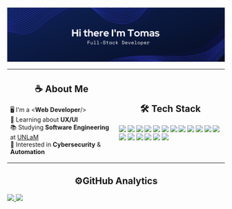 ![banner](https://github.com/tomassale/tomassale/blob/main/public/img/banner/Banner.png?raw=true)


<table>
  <td width='50%'>
  <h2 align='center'>☕​ About Me</h2>

  🖥️ I'm a \<<strong>Web Developer</strong>/> <br/>
  🌱 Learning about <strong>UX/UI</strong>  <br/>
  📚 Studying <strong>Software Engineering</strong> at <a href='https://www.unlam.edu.ar/index.php'>UNLaM</a> <br/>
  🤔 Interested in <strong>Cybersecurity</strong> & <strong>Automation</strong>
  </td>
  <td>
  <h2 align='center'>🛠 Tech Stack</h2>

  <img src="https://img.shields.io/badge/-React-05122A?style=flat&logo=react"/>
  <img src="https://img.shields.io/badge/-Node-05122A?style=flat&logo=node.js"/>
  <img src="https://img.shields.io/badge/-Express-05122A?style=flat&logo=express"/>
  <img src="https://img.shields.io/badge/-MongoDb-05122A?style=flat&logo=mongodb"/>
  <img src="https://img.shields.io/badge/-MySql-05122A?style=flat&logo=mysql"/>
  <img src="https://img.shields.io/badge/-JavaScript-05122A?style=flat&logo=javascript"/>
  <img src="https://img.shields.io/badge/-TypeScript-05122A?style=flat&logo=typescript"/>
  <img src="https://img.shields.io/badge/-Python-05122A?style=flat&logo=python"/>
  <img src="https://img.shields.io/badge/-JQuery-05122A?style=flat&logo=jquery"/>
  <img src="https://img.shields.io/badge/-Figma-05122A?style=flat&logo=figma"/>
  <img src="https://img.shields.io/badge/-Photoshop-05122A?style=flat&logo=adobe-photoshop"/>
  <img src="https://img.shields.io/badge/-HTML-05122A?style=flat&logo=HTML5"/>
  <img src="https://img.shields.io/badge/-CSS-05122A?style=flat&logo=CSS3"/>
  <img src="https://img.shields.io/badge/-Bootstrap-05122A?style=flat&logo=bootstrap"/>
  <img src="https://img.shields.io/badge/-Docker-05122A?style=flat&logo=docker"/>
  <img src="https://img.shields.io/badge/-Git-05122A?style=flat&logo=git"/>
  <img src="https://img.shields.io/badge/-Github-05122A?style=flat&logo=github"/>
  <img src="https://img.shields.io/badge/-Visual%20Studio%20Code-05122A?style=flat&logo=visual-studio-code&logoColor=007ACC"/>

  </td>
</table>

<!--
<h2 align='center'>Working on</h2> 
<table>
  <tr>
  <td width="50%">
    <br/>
    <h3 align="center">West Drip</h3>
    <div align="center">
      <a href="https://github.com/tomassale/West-Drip" target="_blank"><img src="https://github.com/tomassale/West-Drip/blob/main/client/public/img/logo/iconBlack.png" width="400" alt="WestDrip"></a>
      <p>West Drip es un <strong>Ecommerce</strong> con amplias funcionalidades</p>
    </div>
  </td>

  <td width="50%">
    <br>
    <h3 align="center">Portfolio</h3>
    <div align="center">                                       
      <a href="https://github.com/tomassale/tomassale" target="_blank"><img src="https://github.com/tomassale/tomassale/blob/main/public/img/logo/favicon.ico" width="400" alt="Personal Page"></a>
      <br/>
      <p>
        Personal page made with <strong>React js</strong> <br/>Navbar, About me, Knowledge, Projects, Contact and Footer
      </p>
    </div>
  </td>
</table>
-->

<h2 align='center'>⚙️GitHub Analytics</h2>
<p>
  <a href="https://github.com/tomassale">
    <img height="180em" src="https://github-readme-stats-eight-theta.vercel.app/api?username=tomassale&show_icons=true&theme=algolia&include_all_commits=true&count_private=true"/>
    <img height="180em" src="https://github-readme-stats-eight-theta.vercel.app/api/top-langs/?username=tomassale&layout=compact&langs_count=8&theme=algolia"/>
  </a>
</p>